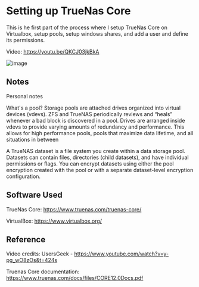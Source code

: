 
# Setting up TrueNas Core
This is he first part of the process where I setup TrueNas Core on Virtualbox, setup pools, setup windows shares, and add a user and define its permissions.

Video: https://youtu.be/QKCJ03jkBkA

![image](https://github.com/CoolCake322/Creating-a-homelab-server-in-VirtualBox/assets/124210891/e6b8c463-7ec6-465f-aa4d-b599921f00e8)


## Notes

Personal notes

What's a pool? 
Storage pools are attached drives organized into virtual devices (vdevs). ZFS and TrueNAS periodically
reviews and “heals” whenever a bad block is discovered in a pool. Drives are arranged inside vdevs to
provide varying amounts of redundancy and performance. This allows for high performance pools, pools
that maximize data lifetime, and all situations in between

A TrueNAS dataset is a file system you create within a data storage pool. Datasets can contain files, directories (child
datasets), and have individual permissions or flags. You can encrypt datasets using either the pool encryption created
with the pool or with a separate dataset-level encryption configuration.

    


## Software Used
    

TrueNas Core: https://www.truenas.com/truenas-core/

VirtualBox: https://www.virtualbox.org/


## Reference

Video credits: UsersGeek - https://www.youtube.com/watch?v=y-pg_wO8zOs&t=424s

Truenas Core documentation: https://www.truenas.com/docs/files/CORE12.0Docs.pdf
